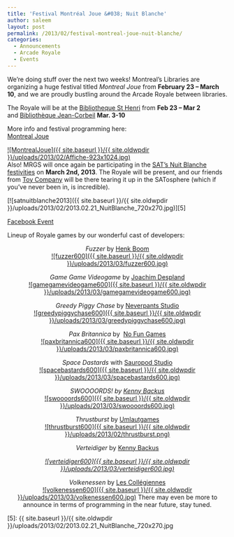 ```yaml
---
title: 'Festival Montréal Joue &#038; Nuit Blanche'
author: saleem
layout: post
permalink: /2013/02/festival-montreal-joue-nuit-blanche/
categories:
  - Announcements
  - Arcade Royale
  - Events
---
```

We&#8217;re doing stuff over the next two weeks! Montreal&#8217;s Libraries are organizing a huge festival titled *Montreal Joue* from **February 23 &#8211; March 10**, and we are proudly bustling around the Arcade Royale between libraries.

The Royale will be at the <a href="http://ville.montreal.qc.ca/portal/page?_pageid=4397,6393622&_dad=portal&_schema=PORTAL&section=horaires_coordonnees&lieu=34" target="_blank">Bibliotheque St Henri</a> from **Feb 23 &#8211; Mar 2**  
and <a href="http://ville.montreal.qc.ca/portal/page?_pageid=4397,6393622&_dad=portal&_schema=PORTAL&section=horaires_coordonnees&lieu=22" target="_blank">Bibliothèque Jean-Corbeil</a> **Mar. 3-10**

More info and festival programming here:  
[Montreal Joue][1]

[![MontrealJoue]({{ site.baseurl }}/{{ site.oldwpdir }}/uploads/2013/02/Affiche-923x1024.jpg)][2]  
Also! MRGS will once again be participating in the [SAT&#8217;s Nuit Blanche festivities][3] on **March 2nd, 2013**. The Royale will be present, and our friends from [Toy Company][4] will be there tearing it up in the SATosphere (which if you&#8217;ve never been in, is incredible).

[![satnuitblanche2013]({{ site.baseurl }}/{{ site.oldwpdir }}/uploads/2013/02/2013.02.21_NuitBlanche_720x270.jpg)][5]

[Facebook Event][3]

Lineup of Royale games by our wonderful cast of developers:

<p align="center">
  <em>Fuzzer</em> by <a href="http://henk.ca">Henk Boom</a><br /> <a href="http://henk.ca">![fuzzer600]({{ site.baseurl }}/{{ site.oldwpdir }}/uploads/2013/03/fuzzer600.jpg)</a>
<p align="center">
  <em>Game Game Videogame </em>by<em> </em><a href="http://www.joachimdespland.com/gamegamevideogame.html">Joachim Despland</a><br /> <a href="http://www.joachimdespland.com/gamegamevideogame.html">![gamegamevideogame600]({{ site.baseurl }}/{{ site.oldwpdir }}/uploads/2013/03/gamegamevideogame600.jpg)</a>
<p align="center">
  <em>Greedy Piggy Chase</em> by <a href="http://dom2d.com/?portfolio=slimeful-greedy-piggy-chase" target="_blank">Neverpants Studio</a><br /> <a href="http://dom2d.com/?portfolio=slimeful-greedy-piggy-chase">![greedypiggychase600]({{ site.baseurl }}/{{ site.oldwpdir }}/uploads/2013/03/greedypiggychase600.jpg)</a>
<p align="center">
  <em>Pax Britannica</em> by  <a href="http://paxbritannica.henk.ca/">No Fun Games</a><br /> <a href="http://paxbritannica.henk.ca/">![paxbritannica600]({{ site.baseurl }}/{{ site.oldwpdir }}/uploads/2013/03/paxbritannica600.jpg)</a>
<p align="center">
  <em>Space Dastards </em> with <a href="http://www.sauropodstudio.com">Sauropod Studio</a><br /> <a href="http://www.sauropodstudio.com">![spacebastards600]({{ site.baseurl }}/{{ site.oldwpdir }}/uploads/2013/03/spacebastards600.jpg)</a>
<p align="center">
  <em>SWOOOORDS! by <a href="http://nihilocrat.tumblr.com/post/12162715975/ludography">Kenny Backus</a></em><br /> <a href="http://nihilocrat.tumblr.com/post/12162715975/ludography">![swoooords600]({{ site.baseurl }}/{{ site.oldwpdir }}/uploads/2013/03/swoooords600.jpg)</a>
<p align="center">
  <em>Thrustburst </em> by <a href="http://umlautgames.net">Umlautgames</a><br /> <a href="http://umlautgames.net">![thrustburst600]({{ site.baseurl }}/{{ site.oldwpdir }}/uploads/2013/02/thrustburst.png)</a>
<p align="center">
  <em>Verteidiger</em> by <a href="http://nihilocrat.tumblr.com/post/12162715975/ludography">Kenny Backus</a>
<p align="center">
  <em id="__mceDel"> <a href="http://nihilocrat.tumblr.com/post/12162715975/ludography">![verteidiger600]({{ site.baseurl }}/{{ site.oldwpdir }}/uploads/2013/03/verteidiger600.jpg)</a></em>
<p align="center">
  <em>Volkenessen</em> by <a href="http://theinstructionlimit.com/games">Les Collégiennes</a><br /> <a href="http://theinstructionlimit.com/games">![volkenessen600]({{ site.baseurl }}/{{ site.oldwpdir }}/uploads/2013/03/volkenessen600.jpg)</a>
There may even be more to announce in terms of programming in the near future, stay tuned.

 [1]: http://arene.bibliomontreal.com/festival-montreal-joue
 [2]: http://bibliomontreal.com/doc/arene/Programmation_MtlJoue.jpg
 [3]: http://on.fb.me/X0sjMB
 [4]: https://www.facebook.com/groups/toycompanymontreal/
 [5]: {{ site.baseurl }}/{{ site.oldwpdir }}/uploads/2013/02/2013.02.21_NuitBlanche_720x270.jpg